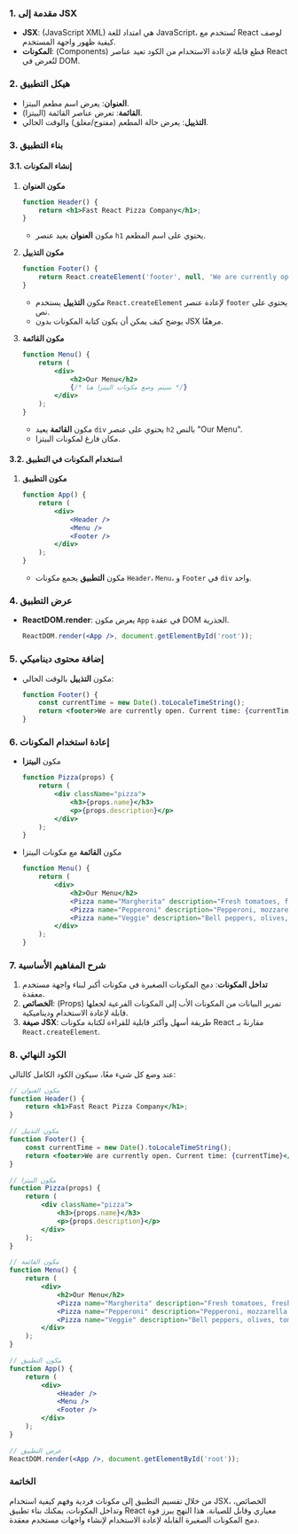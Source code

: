 ### 1. مقدمة إلى JSX
- **JSX**: (JavaScript XML) هي امتداد للغة JavaScript، تُستخدم مع React لوصف كيفية ظهور واجهة المستخدم.
- **المكونات**: (Components) قطع قابلة لإعادة الاستخدام من الكود تعيد عناصر React لتُعرض في DOM.

### 2. هيكل التطبيق
- **العنوان**: يعرض اسم مطعم البيتزا.
- **القائمة**: تعرض عناصر القائمة (البيتزا).
- **التذييل**: يعرض حالة المطعم (مفتوح/مغلق) والوقت الحالي.

### 3. بناء التطبيق

#### 3.1. إنشاء المكونات
1. **مكون العنوان**
   ```jsx
   function Header() {
       return <h1>Fast React Pizza Company</h1>;
   }
   ```
   - مكون **العنوان** يعيد عنصر `h1` يحتوي على اسم المطعم.

2. **مكون التذييل**
   ```jsx
   function Footer() {
       return React.createElement('footer', null, 'We are currently open');
   }
   ```
   - مكون **التذييل** يستخدم `React.createElement` لإعادة عنصر `footer` يحتوي على نص.
   - يوضح كيف يمكن أن يكون كتابة المكونات بدون JSX مرهقًا.

3. **مكون القائمة**
   ```jsx
   function Menu() {
       return (
           <div>
               <h2>Our Menu</h2>
               {/* سيتم وضع مكونات البيتزا هنا */}
           </div>
       );
   }
   ```
   - مكون **القائمة** يعيد `div` يحتوي على عنصر `h2` بالنص "Our Menu".
   - مكان فارغ لمكونات البيتزا.

#### 3.2. استخدام المكونات في التطبيق
1. **مكون التطبيق**
   ```jsx
   function App() {
       return (
           <div>
               <Header />
               <Menu />
               <Footer />
           </div>
       );
   }
   ```
   - مكون **التطبيق** يجمع مكونات `Header`، `Menu`، و `Footer` في `div` واحد.

### 4. عرض التطبيق
- **ReactDOM.render**: يعرض مكون `App` في عقدة DOM الجذرية.
  ```jsx
  ReactDOM.render(<App />, document.getElementById('root'));
  ```

### 5. إضافة محتوى ديناميكي
- مكون **التذييل** بالوقت الحالي:
  ```jsx
  function Footer() {
      const currentTime = new Date().toLocaleTimeString();
      return <footer>We are currently open. Current time: {currentTime}</footer>;
  }
  ```

### 6. إعادة استخدام المكونات
- مكون **البيتزا**
  ```jsx
  function Pizza(props) {
      return (
          <div className="pizza">
              <h3>{props.name}</h3>
              <p>{props.description}</p>
          </div>
      );
  }
  ```

- مكون **القائمة** مع مكونات البيتزا
  ```jsx
  function Menu() {
      return (
          <div>
              <h2>Our Menu</h2>
              <Pizza name="Margherita" description="Fresh tomatoes, fresh mozzarella, fresh basil" />
              <Pizza name="Pepperoni" description="Pepperoni, mozzarella cheese, tomato sauce" />
              <Pizza name="Veggie" description="Bell peppers, olives, tomatoes, mozzarella" />
          </div>
      );
  }
  ```

### 7. شرح المفاهيم الأساسية
1. **تداخل المكونات**: دمج المكونات الصغيرة في مكونات أكبر لبناء واجهة مستخدم معقدة.
2. **الخصائص**: (Props) تمرير البيانات من المكونات الأب إلى المكونات الفرعية لجعلها قابلة لإعادة الاستخدام وديناميكية.
3. **صيغة JSX**: طريقة أسهل وأكثر قابلية للقراءة لكتابة مكونات React مقارنةً بـ `React.createElement`.

### 8. الكود النهائي
عند وضع كل شيء معًا، سيكون الكود الكامل كالتالي:

```jsx
// مكون العنوان
function Header() {
    return <h1>Fast React Pizza Company</h1>;
}

// مكون التذييل
function Footer() {
    const currentTime = new Date().toLocaleTimeString();
    return <footer>We are currently open. Current time: {currentTime}</footer>;
}

// مكون البيتزا
function Pizza(props) {
    return (
        <div className="pizza">
            <h3>{props.name}</h3>
            <p>{props.description}</p>
        </div>
    );
}

// مكون القائمة
function Menu() {
    return (
        <div>
            <h2>Our Menu</h2>
            <Pizza name="Margherita" description="Fresh tomatoes, fresh mozzarella, fresh basil" />
            <Pizza name="Pepperoni" description="Pepperoni, mozzarella cheese, tomato sauce" />
            <Pizza name="Veggie" description="Bell peppers, olives, tomatoes, mozzarella" />
        </div>
    );
}

// مكون التطبيق
function App() {
    return (
        <div>
            <Header />
            <Menu />
            <Footer />
        </div>
    );
}

// عرض التطبيق
ReactDOM.render(<App />, document.getElementById('root'));
```

### الخاتمة
من خلال تقسيم التطبيق إلى مكونات فردية وفهم كيفية استخدام JSX، الخصائص، وتداخل المكونات، يمكنك بناء تطبيق React معياري وقابل للصيانة. هذا النهج يبرز قوة دمج المكونات الصغيرة القابلة لإعادة الاستخدام لإنشاء واجهات مستخدم معقدة.